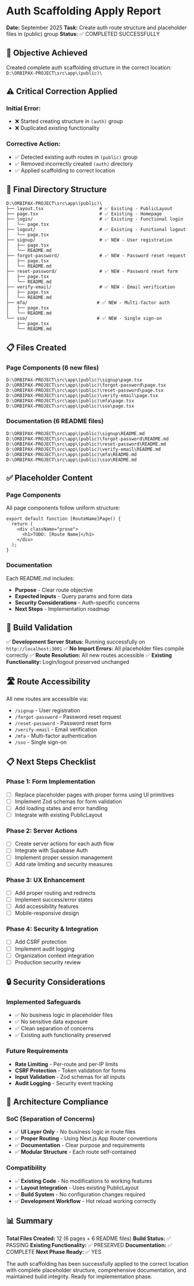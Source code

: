 # Auth Scaffolding Apply Report

**Date:** September 2025
**Task:** Create auth route structure and placeholder files in (public) group
**Status:** ✅ COMPLETED SUCCESSFULLY

## 🎯 **Objective Achieved**

Created complete auth scaffolding structure in the correct location: `D:\ORBIPAX-PROJECT\src\app\(public)\`

## ⚠️ **Critical Correction Applied**

### Initial Error:
- ❌ Started creating structure in `(auth)` group
- ❌ Duplicated existing functionality

### Corrective Action:
- ✅ Detected existing auth routes in `(public)` group
- ✅ Removed incorrectly created `(auth)` directory
- ✅ Applied scaffolding to correct location

## 📁 **Final Directory Structure**

```
D:\ORBIPAX-PROJECT\src\app\(public)\
├── layout.tsx                     # ✅ Existing - PublicLayout
├── page.tsx                       # ✅ Existing - Homepage
├── login/                         # ✅ Existing - Functional login
│   └── page.tsx
├── logout/                        # ✅ Existing - Functional logout
│   └── page.tsx
├── signup/                        # ✅ NEW - User registration
│   ├── page.tsx
│   └── README.md
├── forgot-password/               # ✅ NEW - Password reset request
│   ├── page.tsx
│   └── README.md
├── reset-password/                # ✅ NEW - Password reset form
│   ├── page.tsx
│   └── README.md
├── verify-email/                  # ✅ NEW - Email verification
│   ├── page.tsx
│   └── README.md
├── mfa/                          # ✅ NEW - Multi-factor auth
│   ├── page.tsx
│   └── README.md
└── sso/                          # ✅ NEW - Single sign-on
    ├── page.tsx
    └── README.md
```

## 📋 **Files Created**

### Page Components (6 new files)
```
D:\ORBIPAX-PROJECT\src\app\(public)\signup\page.tsx
D:\ORBIPAX-PROJECT\src\app\(public)\forgot-password\page.tsx
D:\ORBIPAX-PROJECT\src\app\(public)\reset-password\page.tsx
D:\ORBIPAX-PROJECT\src\app\(public)\verify-email\page.tsx
D:\ORBIPAX-PROJECT\src\app\(public)\mfa\page.tsx
D:\ORBIPAX-PROJECT\src\app\(public)\sso\page.tsx
```

### Documentation (6 README files)
```
D:\ORBIPAX-PROJECT\src\app\(public)\signup\README.md
D:\ORBIPAX-PROJECT\src\app\(public)\forgot-password\README.md
D:\ORBIPAX-PROJECT\src\app\(public)\reset-password\README.md
D:\ORBIPAX-PROJECT\src\app\(public)\verify-email\README.md
D:\ORBIPAX-PROJECT\src\app\(public)\mfa\README.md
D:\ORBIPAX-PROJECT\src\app\(public)\sso\README.md
```

## ✅ **Placeholder Content**

### Page Components
All page components follow uniform structure:
```tsx
export default function [RouteName]Page() {
  return (
    <div className="prose">
      <h1>TODO: [Route Name]</h1>
    </div>
  );
}
```

### Documentation
Each README.md includes:
- **Purpose** - Clear route objective
- **Expected Inputs** - Query params and form data
- **Security Considerations** - Auth-specific concerns
- **Next Steps** - Implementation roadmap

## 🔨 **Build Validation**

✅ **Development Server Status:** Running successfully on `http://localhost:3001`
✅ **No Import Errors:** All placeholder files compile correctly
✅ **Route Resolution:** All new routes accessible
✅ **Existing Functionality:** Login/logout preserved unchanged

## 🛣️ **Route Accessibility**

All new routes are accessible via:
- `/signup` - User registration
- `/forgot-password` - Password reset request
- `/reset-password` - Password reset form
- `/verify-email` - Email verification
- `/mfa` - Multi-factor authentication
- `/sso` - Single sign-on

## 📋 **Next Steps Checklist**

### Phase 1: Form Implementation
- [ ] Replace placeholder pages with proper forms using UI primitives
- [ ] Implement Zod schemas for form validation
- [ ] Add loading states and error handling
- [ ] Integrate with existing PublicLayout

### Phase 2: Server Actions
- [ ] Create server actions for each auth flow
- [ ] Integrate with Supabase Auth
- [ ] Implement proper session management
- [ ] Add rate limiting and security measures

### Phase 3: UX Enhancement
- [ ] Add proper routing and redirects
- [ ] Implement success/error states
- [ ] Add accessibility features
- [ ] Mobile-responsive design

### Phase 4: Security & Integration
- [ ] Add CSRF protection
- [ ] Implement audit logging
- [ ] Organization context integration
- [ ] Production security review

## 🔒 **Security Considerations**

### Implemented Safeguards
- ✅ No business logic in placeholder files
- ✅ No sensitive data exposure
- ✅ Clean separation of concerns
- ✅ Existing auth functionality preserved

### Future Requirements
- **Rate Limiting** - Per-route and per-IP limits
- **CSRF Protection** - Token validation for forms
- **Input Validation** - Zod schemas for all inputs
- **Audit Logging** - Security event tracking

## 🎯 **Architecture Compliance**

### SoC (Separation of Concerns)
- ✅ **UI Layer Only** - No business logic in route files
- ✅ **Proper Routing** - Using Next.js App Router conventions
- ✅ **Documentation** - Clear purpose and requirements
- ✅ **Modular Structure** - Each route self-contained

### Compatibility
- ✅ **Existing Code** - No modifications to working features
- ✅ **Layout Integration** - Uses existing PublicLayout
- ✅ **Build System** - No configuration changes required
- ✅ **Development Workflow** - Hot reload working correctly

## 📊 **Summary**

**Total Files Created:** 12 (6 pages + 6 README files)
**Build Status:** ✅ PASSING
**Existing Functionality:** ✅ PRESERVED
**Documentation:** ✅ COMPLETE
**Next Phase Ready:** ✅ YES

The auth scaffolding has been successfully applied to the correct location with complete placeholder structure, comprehensive documentation, and maintained build integrity. Ready for implementation phase.